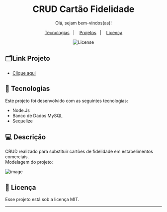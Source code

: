 <h1 align="center"> CRUD Cartão Fidelidade  </h1>

<p align="center">
Olá, sejam bem-vindos(as)!
</p>
<p align="center"> 

</p>

<p align="center">
  <a href="#-tecnologias">Tecnologias</a>&nbsp;&nbsp;&nbsp;|&nbsp;&nbsp;&nbsp;
  <a href="#-projetos">Projetos</a>&nbsp;&nbsp;&nbsp;|&nbsp;&nbsp;&nbsp;
  <a href="#memo-licença">Licença</a>
</p>

<p align="center">
  <img alt="License" src="https://img.shields.io/static/v1?label=license&message=MIT&color=49AA26&labelColor=000000">
</p>

## 🗂️Link Projeto
- <a href= "https://izabela-franca.github.io/portfolio/"> Clique aqui <a/>

## 🚀 Tecnologias

Este projeto foi desenvolvido com as seguintes tecnologias:
 
- Node.Js
- Banco de Dados MySQL
- Sequelize


## 💻 Descrição

CRUD realizado para substituir cartões de fidelidade em estabelimentos comerciais. <br>
Modelagem do projeto:
  
 ![image](https://user-images.githubusercontent.com/101933646/198892211-1bf3997a-ccfb-454e-9ddf-257fccb18feb.png)



## :memo: Licença

Esse projeto está sob a licença MIT.

---
